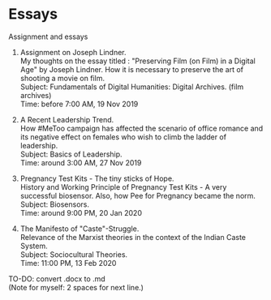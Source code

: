# Essays
Assignment and essays

1. Assignment on Joseph Lindner.  
My thoughts on the essay titled : "Preserving Film (on Film) in a Digital Age" by Joseph Lindner. How it is necessary to preserve the art of shooting a movie on film.  
Subject: Fundamentals of Digital Humanities: Digital Archives. (film archives)  
Time: before 7:00 AM, 19 Nov 2019  
  
2. A Recent Leadership Trend.  
How #MeToo campaign has affected the scenario of office romance and its negative effect on females who wish to climb the ladder of leadership.  
Subject: Basics of Leadership.  
Time: around 3:00 AM, 27 Nov 2019  

3. Pregnancy Test Kits - The tiny sticks of Hope.  
History and Working Principle of Pregnancy Test Kits - A very successful biosensor. Also, how Pee for Pregnancy became the norm.  
Subject: Biosensors.  
Time: around 9:00 PM, 20 Jan 2020  

4. The Manifesto of "Caste"-Struggle.  
Relevance of the Marxist theories in the context of the Indian Caste System.  
Subject: Sociocultural Theories.  
Time: 11:00 PM, 13 Feb 2020  

TO-DO: convert .docx to .md  
(Note for myself: 2 spaces for next line.)
